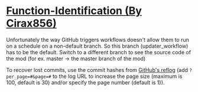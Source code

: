 # [Function-Identification (By Cirax856)](https://github.com/Cirax856/Function-Identification)

Unfortunately the way GitHub triggers workflows doesn't allow them to run on a schedule on a non-default branch. So this branch (updater_workflow) has to be the default. Switch to a different branch to see the source code of the mod (for ex. master -> the master branch of the mod)

To recover lost commits, use the commit hashes from [GitHub's reflog](https://api.github.com/repos/KtaneModules/Function-Identification-Cirax856/events) (add `?per_page=#&page=#` to the log URL to increase the page size (maximum is 100, default is 30) and/or specify the page number (default is 1)).
